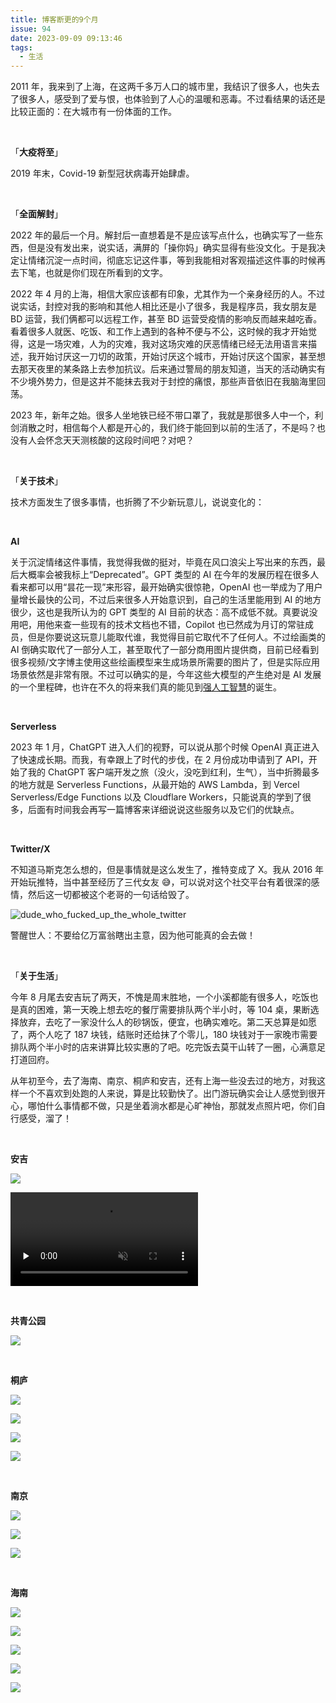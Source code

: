 ```yaml
---
title: 博客断更的9个月
issue: 94
date: 2023-09-09 09:13:46
tags:
  - 生活
---
```


2011 年，我来到了上海，在这两千多万人口的城市里，我结识了很多人，也失去了很多人，感受到了爱与恨，也体验到了人心的温暖和恶毒。不过看结果的话还是比较正面的：在大城市有一份体面的工作。

<br>

「**大疫将至**」

2019 年末，Covid-19 新型冠状病毒开始肆虐。

<br>

「**全面解封**」

2022 年的最后一个月。解封后一直想着是不是应该写点什么，也确实写了一些东西，但是没有发出来，说实话，满屏的「操你妈」确实显得有些没文化。于是我决定让情绪沉淀一点时间，彻底忘记这件事，等到我能相对客观描述这件事的时候再去下笔，也就是你们现在所看到的文字。

2022 年 4 月的上海，相信大家应该都有印象，尤其作为一个亲身经历的人。不过说实话，封控对我的影响和其他人相比还是小了很多，我是程序员，我女朋友是 BD 运营，我们俩都可以远程工作，甚至 BD 运营受疫情的影响反而越来越吃香。看着很多人就医、吃饭、和工作上遇到的各种不便与不公，这时候的我才开始觉得，这是一场灾难，人为的灾难，我对这场灾难的厌恶情绪已经无法用语言来描述，我开始讨厌这一刀切的政策，开始讨厌这个城市，开始讨厌这个国家，甚至想去那天夜里的某条路上去参加抗议。后来通过警局的朋友知道，当天的活动确实有不少境外势力，但是这并不能抹去我对于封控的痛恨，那些声音依旧在我脑海里回荡。

2023 年，新年之始。很多人坐地铁已经不带口罩了，我就是那很多人中一个，利剑消散之时，相信每个人都是开心的，我们终于能回到以前的生活了，不是吗？也没有人会怀念天天测核酸的这段时间吧？对吧？

<br>

「**关于技术**」

技术方面发生了很多事情，也折腾了不少新玩意儿，说说变化的：

<br>

**AI**

关于沉淀情绪这件事情，我觉得我做的挺对，毕竟在风口浪尖上写出来的东西，最后大概率会被我标上“Deprecated”。GPT 类型的 AI 在今年的发展历程在很多人看来都可以用“昙花一现”来形容，最开始确实很惊艳，OpenAI 也一举成为了用户量增长最快的公司，不过后来很多人开始意识到，自己的生活里能用到 AI 的地方很少，这也是我所认为的 GPT 类型的 AI 目前的状态：高不成低不就。真要说没用吧，用他来查一些现有的技术文档也不错，Copilot 也已然成为月订的常驻成员，但是你要说这玩意儿能取代谁，我觉得目前它取代不了任何人。不过绘画类的 AI 倒确实取代了一部分人工，甚至取代了一部分商用图片提供商，目前已经看到很多视频/文字博主使用这些绘画模型来生成场景所需要的图片了，但是实际应用场景依然是非常有限。不过可以确实的是，今年这些大模型的产生绝对是 AI 发展的一个里程碑，也许在不久的将来我们真的能见到[强人工智慧](https://zh.wikipedia.org/zh-hans/%E9%80%9A%E7%94%A8%E4%BA%BA%E5%B7%A5%E6%99%BA%E6%85%A7)的诞生。

<br>

**Serverless**

2023 年 1 月，ChatGPT 进入人们的视野，可以说从那个时候 OpenAI 真正进入了快速成长期。而我，有幸跟上了时代的步伐，在 2 月份成功申请到了 API，开始了我的 ChatGPT 客户端开发之旅（没火，没吃到红利，生气），当中折腾最多的地方就是 Serverless Functions，从最开始的 AWS Lambda，到 Vercel Serverless/Edge Functions 以及 Cloudflare Workers，只能说真的学到了很多，后面有时间我会再写一篇博客来详细说说这些服务以及它们的优缺点。

<br>

**Twitter/X**

不知道马斯克怎么想的，但是事情就是这么发生了，推特变成了 X。我从 2016 年开始玩推特，当中甚至经历了三代女友 😅，可以说对这个社交平台有着很深的感情，然后这一切都被这个老哥的一句话给毁了。

![dude_who_fucked_up_the_whole_twitter](https://blog-r2.jw1.dev/dude_who_fucked_up_the_whole_twitter.png)

警醒世人：不要给亿万富翁瞎出主意，因为他可能真的会去做！

<br>

「**关于生活**」

今年 8 月尾去安吉玩了两天，不愧是周末胜地，一个小溪都能有很多人，吃饭也是真的困难，第一天晚上想去吃的餐厅需要排队两个半小时，等 104 桌，果断选择放弃，去吃了一家没什么人的砂锅饭，便宜，也确实难吃。第二天总算是如愿了，两个人吃了 187 块钱，结账时还给抹了个零儿，180 块钱对于一家晚市需要排队两个半小时的店来讲算比较实惠的了吧。吃完饭去莫干山转了一圈，心满意足打道回府。

从年初至今，去了海南、南京、桐庐和安吉，还有上海一些没去过的地方，对我这样一个不喜欢到处跑的人来说，算是比较勤快了。出门游玩确实会让人感觉到很开心，哪怕什么事情都不做，只是坐着淌水都是心旷神怡，那就发点照片吧，你们自行感受，溜了！

<br>

**安吉**

![](https://blog-r2.jw1.dev/8D77C55B-0C46-492D-A2A9-E97AC93C9C46_1_102_a.jpeg)

<video src="https://blog-r2.jw1.dev/IMG_0038.MOV" controls muted style="margin: 0" preload="none"></video>

<br>

**共青公园**

![](https://blog-r2.jw1.dev/D346658E-84DA-4194-A7B7-D5D3229A4EB6_1_102_a.jpeg)

<br>

**桐庐**

![](https://blog-r2.jw1.dev/CF51A93E-D851-4577-B17C-191C5884E1B5_1_105_c.jpeg)

![](https://blog-r2.jw1.dev/C29D1D71-ABFA-4558-9961-33AAFA349378_1_105_c.jpeg)

![](https://blog-r2.jw1.dev/04D2537F-4625-44DA-8739-F7F7434A4FC9_1_105_c.jpeg)

![](https://blog-r2.jw1.dev/0C6DFF1A-063B-498A-AAE3-6C41795CD3A6_1_105_c.jpeg)

<br>

**南京**

![](https://blog-r2.jw1.dev/47511802-2A62-482C-A886-BF92DDC9E6EC_1_105_c.jpeg)

![](https://blog-r2.jw1.dev/86D7C905-D04A-4B4B-B85C-2B4C7B18F4F6_1_105_c.jpeg)

![](https://blog-r2.jw1.dev/3E7B688C-A0AA-43A6-99E3-54067FFA4BFE_1_105_c.jpeg)

<br>

**海南**

![](https://blog-r2.jw1.dev/82CBB092-7775-4A4E-8FDA-A8DDF0491CC3_1_105_c.jpeg)

![](https://blog-r2.jw1.dev/3C0A2629-05B2-4104-BBE2-6AACDE7FF986_1_105_c.jpeg)

![](https://blog-r2.jw1.dev/18080790-FEAA-4A4F-92E4-36665D1954FA_1_105_c.jpeg)

![](https://blog-r2.jw1.dev/D7153CD4-0A42-4FD0-8C80-CF77B2EFB4F2_1_105_c.jpeg)

![](https://blog-r2.jw1.dev/E82E28A0-4E1E-4E05-BBEE-AE39CE961256_1_105_c.jpeg)

